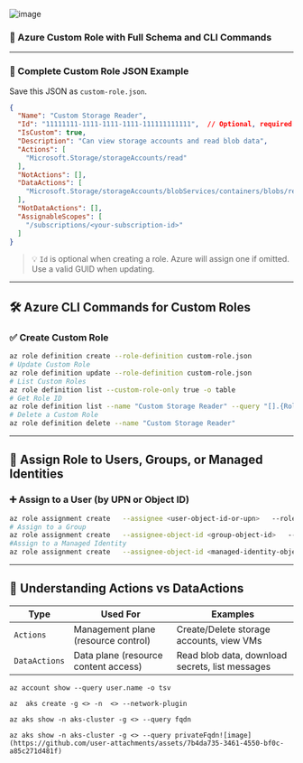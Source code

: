 ![image](https://github.com/user-attachments/assets/960f315a-b68f-42e7-b64c-a04c099536fa)
### 📘 Azure Custom Role with Full Schema and CLI Commands

---

### 🧩 Complete Custom Role JSON Example

Save this JSON as `custom-role.json`.

```json
{
  "Name": "Custom Storage Reader",
  "Id": "11111111-1111-1111-1111-111111111111",  // Optional, required for updates
  "IsCustom": true,
  "Description": "Can view storage accounts and read blob data",
  "Actions": [
    "Microsoft.Storage/storageAccounts/read"
  ],
  "NotActions": [],
  "DataActions": [
    "Microsoft.Storage/storageAccounts/blobServices/containers/blobs/read"
  ],
  "NotDataActions": [],
  "AssignableScopes": [
    "/subscriptions/<your-subscription-id>"
  ]
}
```

> 💡 `Id` is optional when creating a role. Azure will assign one if omitted. Use a valid GUID when updating.

---

## 🛠️ Azure CLI Commands for Custom Roles

### ✅ Create Custom Role

```bash
az role definition create --role-definition custom-role.json
# Update Custom Role
az role definition update --role-definition custom-role.json
# List Custom Roles
az role definition list --custom-role-only true -o table
# Get Role ID
az role definition list --name "Custom Storage Reader" --query "[].{RoleName:roleName, Id:id}" -o table
# Delete a Custom Role
az role definition delete --name "Custom Storage Reader"
```



---

## 👤 Assign Role to Users, Groups, or Managed Identities

### ➕ Assign to a User (by UPN or Object ID)

```bash
az role assignment create   --assignee <user-object-id-or-upn>   --role "Custom Storage Reader"   --scope /subscriptions/<subscription-id>
# Assign to a Group
az role assignment create   --assignee-object-id <group-object-id>   --role "Custom Storage Reader"   --scope /subscriptions/<subscription-id>
#Assign to a Managed Identity
az role assignment create   --assignee-object-id <managed-identity-object-id>   --role "Custom Storage Reader"   --scope /subscriptions/<subscription-id>/resourceGroups/<resource-group>
```




---

## 🔐 Understanding Actions vs DataActions

| Type         | Used For                                  | Examples                                   |
|--------------|-------------------------------------------|--------------------------------------------|
| `Actions`    | Management plane (resource control)        | Create/Delete storage accounts, view VMs   |
| `DataActions`| Data plane (resource content access)       | Read blob data, download secrets, list messages |



```
az account show --query user.name -o tsv

```

```
az  aks create -g <> -n  <> --network-plugin  

```

```
az aks show -n aks-cluster -g <> --query fqdn

az aks show -n aks-cluster -g <> --query privateFqdn![image](https://github.com/user-attachments/assets/7b4da735-3461-4550-bf0c-a85c271d481f)

```

